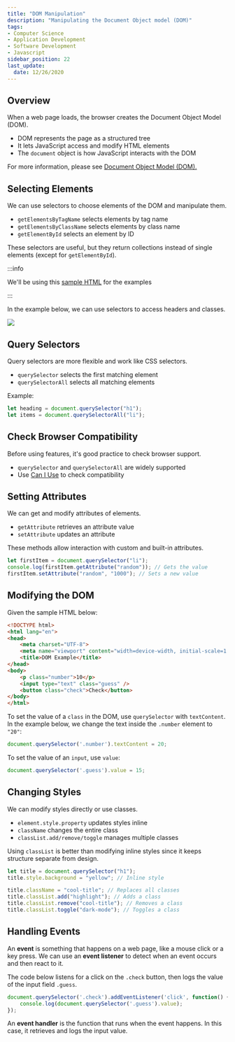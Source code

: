 ```yaml
---
title: "DOM Manipulation"
description: "Manipulating the Document Object model (DOM)"
tags: 
- Computer Science
- Application Development
- Software Development
- Javascript
sidebar_position: 22
last_update:
  date: 12/26/2020
---
```


## Overview 

When a web page loads, the browser creates the Document Object Model (DOM).  

- DOM represents the page as a structured tree  
- It lets JavaScript access and modify HTML elements  
- The `document` object is how JavaScript interacts with the DOM  

For more information, please see [Document Object Model (DOM).](/docs/021-Software-Engineering/010-Javascript/021-DOM.md)

## Selecting Elements 

We can use selectors to choose elements of the DOM and manipulate them.
 
- `getElementsByTagName` selects elements by tag name
- `getElementsByClassName` selects elements by class name
- `getElementById` selects an element by ID

These selectors are useful, but they return collections instead of single elements (except for `getElementById`).

:::info 

We'll be using this [sample HTML](https://github.com/joseeden/joeden/tree/master/docs/021-Software-Engineering/010-Javascript/Projects/001-hello-world/003-DOM) for the examples

:::

In the example below, we can use selectors to access headers and classes.

<div class="img-center"> 

![](/gif/docs/js-dom-2.gif)

</div>


## Query Selectors

Query selectors are more flexible and work like CSS selectors.

- `querySelector` selects the first matching element
- `querySelectorAll` selects all matching elements

Example: 

```js
let heading = document.querySelector("h1");
let items = document.querySelectorAll("li");
```

## Check Browser Compatibility

Before using features, it's good practice to check browser support.

- `querySelector` and `querySelectorAll` are widely supported
- Use [Can I Use](https://caniuse.com/) to check compatibility

## Setting Attributes

We can get and modify attributes of elements.

- `getAttribute` retrieves an attribute value
- `setAttribute` updates an attribute

These methods allow interaction with custom and built-in attributes.

```js
let firstItem = document.querySelector("li");
console.log(firstItem.getAttribute("random")); // Gets the value
firstItem.setAttribute("random", "1000"); // Sets a new value
```


## Modifying the DOM  

Given the sample HTML below:  

```html
<!DOCTYPE html>
<html lang="en">
<head>
    <meta charset="UTF-8">
    <meta name="viewport" content="width=device-width, initial-scale=1.0">
    <title>DOM Example</title>
</head>
<body>
    <p class="number">10</p>
    <input type="text" class="guess" />
    <button class="check">Check</button>
</body>
</html>
```  

To set the value of a `class` in the DOM, use `querySelector` with `textContent`. In the example below, we change the text inside the `.number` element to `"20"`:  

```js
document.querySelector('.number').textContent = 20;
```  

To set the value of an `input`, use `value`:  

```js
document.querySelector('.guess').value = 15;
```  

## Changing Styles

We can modify styles directly or use classes.

- `element.style.property` updates styles inline
- `className` changes the entire class
- `classList.add/remove/toggle` manages multiple classes

Using `classList` is better than modifying inline styles since it keeps structure separate from design.

```js
let title = document.querySelector("h1");
title.style.background = "yellow"; // Inline style

title.className = "cool-title"; // Replaces all classes
title.classList.add("highlight"); // Adds a class
title.classList.remove("cool-title"); // Removes a class
title.classList.toggle("dark-mode"); // Toggles a class
```

## Handling Events 

An **event** is something that happens on a web page, like a mouse click or a key press. We can use an **event listener** to detect when an event occurs and then react to it.  

The code below listens for a click on the `.check` button, then logs the value of the input field `.guess`.  

```js
document.querySelector('.check').addEventListener('click', function() {
    console.log(document.querySelector('.guess').value);
});
```  

An **event handler** is the function that runs when the event happens. In this case, it retrieves and logs the input value.  

